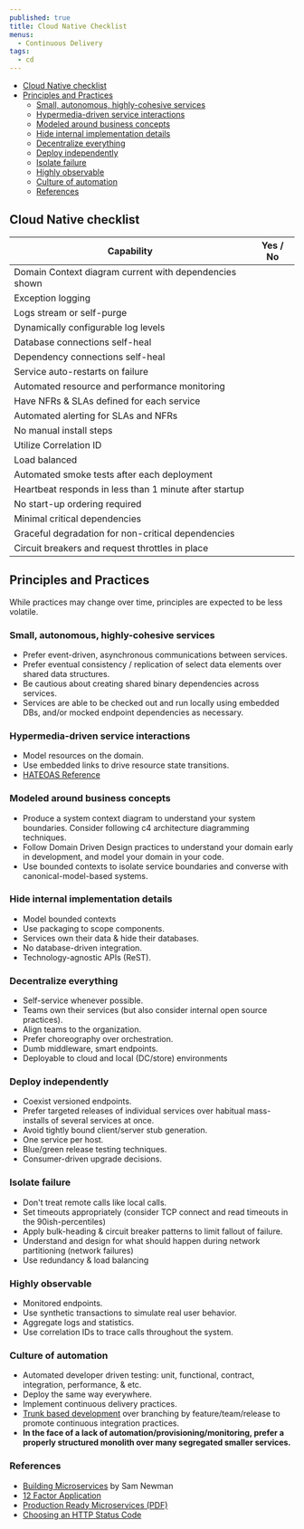 ```yaml
---
published: true
title: Cloud Native Checklist
menus:
  - Continuous Delivery
tags:
  - cd
---
```


- [Cloud Native checklist](#cloud-native-checklist)
- [Principles and Practices](#principles-and-practices)
  - [Small, autonomous, highly-cohesive services](#small-autonomous-highly-cohesive-services)
  - [Hypermedia-driven service interactions](#hypermedia-driven-service-interactions)
  - [Modeled around business concepts](#modeled-around-business-concepts)
  - [Hide internal implementation details](#hide-internal-implementation-details)
  - [Decentralize everything](#decentralize-everything)
  - [Deploy independently](#deploy-independently)
  - [Isolate failure](#isolate-failure)
  - [Highly observable](#highly-observable)
  - [Culture of automation](#culture-of-automation)
  - [References](#references)

## Cloud Native checklist

| Capability                                             | Yes / No |
| ------------------------------------------------------ | -------- |
| Domain Context diagram current with dependencies shown |          |
| Exception logging                                      |          |
| Logs stream or self-purge                              |          |
| Dynamically configurable log levels                    |          |
| Database connections self-heal                         |          |
| Dependency connections self-heal                       |          |
| Service auto-restarts on failure                       |          |
| Automated resource and performance monitoring          |          |
| Have NFRs & SLAs defined for each service              |          |
| Automated alerting for SLAs and NFRs                   |          |
| No manual install steps                                |          |
| Utilize Correlation ID                                 |          |
| Load balanced                                          |          |
| Automated smoke tests after each deployment            |          |
| Heartbeat responds in less than 1 minute after startup |          |
| No start-up ordering required                          |          |
| Minimal critical dependencies                          |          |
| Graceful degradation for non-critical dependencies     |          |
| Circuit breakers and request throttles in place        |          |

## Principles and Practices

While practices may change over time, principles are expected to be less volatile.

### Small, autonomous, highly-cohesive services

- Prefer event-driven, asynchronous communications between services.
- Prefer eventual consistency / replication of select data elements over shared data structures.
- Be cautious about creating shared binary dependencies across services.
- Services are able to be checked out and run locally using embedded DBs, and/or mocked endpoint dependencies as necessary.

### Hypermedia-driven service interactions

- Model resources on the domain.
- Use embedded links to drive resource state transitions.
- [HATEOAS Reference](http://restcookbook.com/Basics/hateoas/)

### Modeled around business concepts

- Produce a system context diagram to understand your system boundaries. Consider following c4 architecture diagramming techniques.
- Follow Domain Driven Design practices to understand your domain early in development, and model your domain in your code.
- Use bounded contexts to isolate service boundaries and converse with canonical-model-based systems.

### Hide internal implementation details

- Model bounded contexts
- Use packaging to scope components.
- Services own their data & hide their databases.
- No database-driven integration.
- Technology-agnostic APIs (ReST).

### Decentralize everything

- Self-service whenever possible.
- Teams own their services (but also consider internal open source practices).
- Align teams to the organization.
- Prefer choreography over orchestration.
- Dumb middleware, smart endpoints.
- Deployable to cloud and local (DC/store) environments

### Deploy independently

- Coexist versioned endpoints.
- Prefer targeted releases of individual services over habitual mass-installs of several services at once.
- Avoid tightly bound client/server stub generation.
- One service per host.
- Blue/green release testing techniques.
- Consumer-driven upgrade decisions.

### Isolate failure

- Don't treat remote calls like local calls.
- Set timeouts appropriately (consider TCP connect and read timeouts in the 90ish-percentiles)
- Apply bulk-heading & circuit breaker patterns to limit fallout of failure.
- Understand and design for what should happen during network partitioning (network failures)
- Use redundancy & load balancing

### Highly observable

- Monitored endpoints.
- Use synthetic transactions to simulate real user behavior.
- Aggregate logs and statistics.
- Use correlation IDs to trace calls throughout the system.

### Culture of automation

- Automated developer driven testing: unit, functional, contract, integration, performance, & etc.
- Deploy the same way everywhere.
- Implement continuous delivery practices.
- [Trunk based development](https://trunkbaseddevelopment.com/) over branching by feature/team/release to promote continuous integration practices.
- **In the face of a lack of automation/provisioning/monitoring, prefer a properly structured monolith over many segregated smaller services.**

### References

- [Building Microservices](http://shop.oreilly.com/product/0636920033158.do) by Sam Newman
- [12 Factor Application](https://12factor.net)
- [Production Ready Microservices (PDF)](assets/Production-Ready_Microservices_excerpt.pdf)
- [Choosing an HTTP Status Code](https://www.codetinkerer.com/2015/12/04/choosing-an-http-status-code.html)
